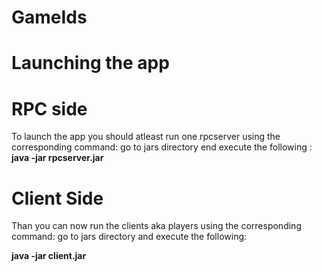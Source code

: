 # GameIds

# Launching the app

# RPC side

To launch the app you should atleast run one rpcserver using the corresponding command:
go to jars directory end execute the following :
<b>java -jar rpcserver.jar</b>

# Client Side

Than you can now run the clients aka players using the corresponding command:
go to jars directory and execute the following:

<b>java -jar client.jar</b>

